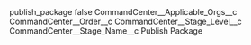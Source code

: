 <?xml version="1.0" encoding="UTF-8"?>
<CustomMetadata xmlns="http://soap.sforce.com/2006/04/metadata" xmlns:xsi="http://www.w3.org/2001/XMLSchema-instance" xmlns:xsd="http://www.w3.org/2001/XMLSchema">
    <label>publish_package</label>
    <protected>false</protected>
    <values>
        <field>CommandCenter__Applicable_Orgs__c</field>
        <value xsi:nil="true"/>
    </values>
    <values>
        <field>CommandCenter__Order__c</field>
        <value xsi:nil="true"/>
    </values>
    <values>
        <field>CommandCenter__Stage_Level__c</field>
        <value xsi:nil="true"/>
    </values>
    <values>
        <field>CommandCenter__Stage_Name__c</field>
        <value xsi:type="xsd:string">Publish Package</value>
    </values>
</CustomMetadata>
